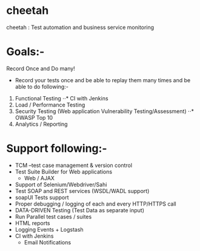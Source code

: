 cheetah
=======

cheetah : Test automation and business service monitoring

Goals:-
=====
Record Once and Do many!
 - Record your tests once and be able to replay them many times and be able to do following:-
1. Functional Testing
⋅⋅* CI with Jenkins
2. Load / Performance Testing
3. Security Testing (Web application Vulnerability Testing/Assessment)
⋅⋅* OWASP Top 10
4. Analytics / Reporting

Support following:-
=================
- TCM –test case management & version control 
- Test Suite Builder for Web applications
	- Web / AJAX 
- Support of Selenium/Webdriver/Sahi
- Test SOAP and REST services (WSDL/WADL support)
- soapUI Tests support
- Proper debugging / logging of each and every HTTP/HTTPS call
- DATA-DRIVEN Testing (Test Data as separate input)
- Run Parallel test cases / suites 
- HTML reports
- Logging Events + Logstash
- CI with Jenkins 
	- Email Notifications
